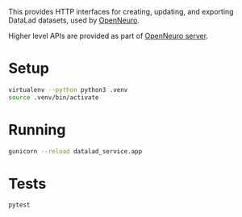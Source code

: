 This provides HTTP interfaces for creating, updating, and exporting DataLad datasets, used by [OpenNeuro](https://openneuro.org).

Higher level APIs are provided as part of [OpenNeuro server](https://github.com/OpenNeuroOrg/openneuro/tree/master/server).

# Setup

```bash
virtualenv --python python3 .venv
source .venv/bin/activate
```

# Running

```bash
gunicorn --reload datalad_service.app
```

# Tests

```bash
pytest
```
